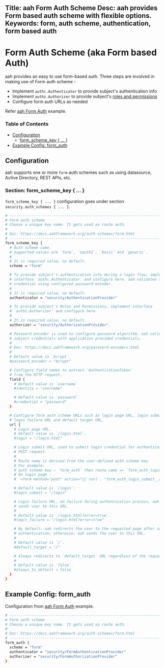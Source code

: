 Title: aah Form Auth Scheme
Desc: aah provides Form based auth scheme with flexible options.
Keywords: form, auth scheme, authentication, form based auth
---
# Form Auth Scheme (aka Form based Auth)

aah provides an easy to use form-based auth. Three steps are involved in making use of Form auth scheme -

  * Implement `authc.Authenticator` to provide subject's authentication info
  * Implement `authz.Authorizer` to provide subject's [roles and permissions](/security-permissions.html)
  * Configure form auth URLs as needed

Refer [aah Form Auth]({{aah_examples_url}}/form-based-auth) example.

### Table of Contents

  * [Configuration](#configuration)
      - [form_scheme_key { ... }](#section-form-scheme-key)
  * [Example Config: form_auth](#example-config-form-auth)

## Configuration

aah supports one or more `form` auth schemes such as using datasource, Active Directory, REST APIs, etc.

### Section: form_scheme_key { ... }

`form_scheme_key { ... }` configuration goes under section `security.auth_schemes { ... }`.

```bash
# -----------------------------------------------------------------------------
# Form auth scheme
# Choose a unique key name. It gets used as route auth.
#
# Doc: https://docs.aahframework.org/auth-schemes/form.html
# -----------------------------------------------------------------------------
form_scheme_key {
  # Auth scheme name.
  # Supported values are `form`, `oauth2`, `basic` and `generic`.
  #
  # It is required value, no default.
  scheme = "form"

  # To provide subject's authentication info during a login flow, implement
  # interface `authc.Authenticator` and configure here. aah validates the
  # credential using configured password encoder.
  #
  # It is required value, no default.
  authenticator = "security/AuthenticationProvider"

  # To provide subject's Roles and Permissions, implement interface
  # `authz.Authorizer` and configure here.
  #
  # It is required value, no default.
  authorizer = "security/AuthorizationProvider"

  # Password encoder is used to configure password algorithm. aah validates
  # subject credentials with application provided credentials.
  #
  # Doc: https://docs.aahframework.org/password-encoders.html
  #
  # Default value is `bcrypt`.
  #password_encoder = "bcrypt"

  # Configure field names to extract `AuthenticationToken`
  # from the HTTP request.
  field {
    # Default value is `username`
    #identity = "username"

    # Default value is `password`
    #credential = "password"
  }

  # Configure form auth scheme URLs such as login page URL, login submit URL,
  # login failure URL and default target URL.
  url {
    # Login page URL.
    # Default value is `/login.html`.
    #login = "/login.html"

    # Login submit URL, used to submit login credential for authentication via
    # POST request.
    #
    # Route name is derived from the user-defined auth scheme key.
    # For example:
    # auth scheme key ~ `form_auth` then route name => `form_auth_login_submit__aah`.
    # On login page -
    # `<form method="post" action="{{ rurl . "form_auth_login_submit__aah" }}">`

    # Default value is `/login`.
    #login_submit = "/login"

    # Login failure URL, on failure during authentication process, aah
    # sends user to this URL.
    #
    # Default value is `/login.html?error=true`.
    #login_failure = "/login.html?error=true"

    # By default, aah redirects the user to the requested page after successful
    # authentication; otherwise, aah sends the user to this URL.
    #
    # Default value is `/`.
    #default_target = "/"

    # Always redirects to `default_target` URL regardless of the requested page/URL.
    #
    # Default value is `false`.
    #always_to_default = false
  }
}
```

## Example Config: form_auth

Configuration from [aah Form Auth]({{aah_examples_url}}/form-based-auth) example.

```bash
# -----------------------------------------------------------------------------
# Form auth scheme
# Choose a unique key name. It gets used as route auth.
#
# Doc: https://docs.aahframework.org/auth-schemes/form.html
# -----------------------------------------------------------------------------
form_auth {
  scheme = "form"
  authenticator = "security/FormAuthenticationProvider"
  authorizer = "security/FormAuthorizationProvider"
}
```
